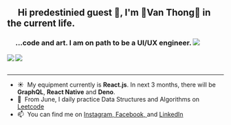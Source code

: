 ## &nbsp;&nbsp;&nbsp;&nbsp;&nbsp;Hi predestinied guest 🙏, I'm 🌌Van Thong🌌 in the current life.

### &nbsp;&nbsp;&nbsp;&nbsp;&nbsp;...code and art. I am on path to be a UI/UX engineer.  <img src="https://komarev.com/ghpvc/?username=ThongKun" />

<a>
  <img align="left" src="https://github-readme-stats.thonglevan131.vercel.app/api?username=ThongKun&count_private=true&show_icons=true&hide_border=true&hide_rank=true" />
</a>
<a>
  <img src="https://github-readme-stats.thonglevan131.vercel.app/api/top-langs/?username=ThongKun&layout=compact&hide_border=true&hide=["contribs"]" />
</a>
<br/>
<br/>




---
- ☀&nbsp;&nbsp;My equipment currently is <b>React.js</b>. In next 3 months, there will be <b>GraphQL</b>, <b>React Native</b> and <b>Deno</b>.
- 🎁&nbsp;&nbsp;From June, I daily practice Data Structures and Algorithms on [Leetcode](https://leetcode.com/thonglevan131/)
- 📫&nbsp;&nbsp;You can find me on [Instagram, ](https://www.instagram.com/thong.leeee/)[Facebook, ](https://www.facebook.com/thong.levan.131/) and [LinkedIn](https://www.linkedin.com/in/vanthong-fe-engineer/)
<!--
**ThongKun/ThongKun** is a ✨ _special_ ✨ repository because its `README.md` (this file) appears on your GitHub profile.

Here are some ideas to get you started:

- 🔭 I’m currently working on ...
- 🌱 I’m currently learning ...
- 👯 I’m looking to collaborate on ...
- 🤔 I’m looking for help with ...
- 💬 Ask me about ...
- 📫 How to reach me: ...
- 😄 Pronouns: ...
- ⚡ Fun fact: ...
-->
